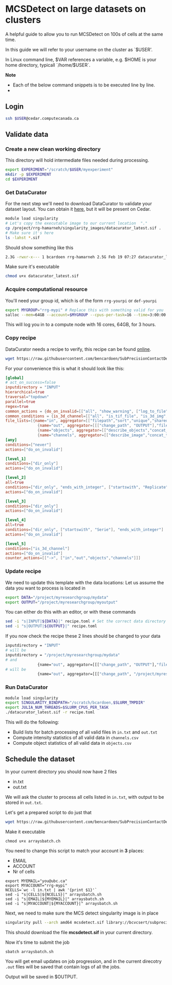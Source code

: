 <!--
 Copyright (C) 2023 Ben Cardoen
 
 This program is free software: you can redistribute it and/or modify
 it under the terms of the GNU Affero General Public License as
 published by the Free Software Foundation, either version 3 of the
 License, or (at your option) any later version.
 
 This program is distributed in the hope that it will be useful,
 but WITHOUT ANY WARRANTY; without even the implied warranty of
 MERCHANTABILITY or FITNESS FOR A PARTICULAR PURPOSE.  See the
 GNU Affero General Public License for more details.
 
 You should have received a copy of the GNU Affero General Public License
 along with this program.  If not, see <http://www.gnu.org/licenses/>.
-->

# MCSDetect on large datasets on clusters
A helpful guide to allow you to run MCSDetect on 100s of cells at the same time.

In this guide we will refer to your username on the cluster as `$USER'. 

In Linux command line, $VAR references a variable, e.g. $HOME is your home directory, typicall `/home/$USER`.

**Note**
- Each of the below command snippets is to be executed line by line. 
- 

## Login
```bash
ssh $USER@cedar.computecanada.ca
```

## Validate data
### Create a new clean working directory
This directory will hold intermediate files needed during processing.
```bash
export EXPERIMENT="/scratch/$USER/myexperiment"
mkdir -p $EXPERIMENT
cd $EXPERIMENT
```

### Get DataCurator
For the next step we'll need to download DataCurator to validate your dataset layout.
You can obtain it [here](https://github.com/bencardoen/DataCurator.jl), but it will be present on Cedar.
```bash
module load singularity
# Let's copy the executable image to our current location  "."
cp /project/rrg-hamarneh/singularity_images/datacurator_latest.sif . 
# Make sure it's here
ls -lahst *.sif
```
Should show something like this
```bash
2.3G -rwxr-x--- 1 bcardoen rrg-hamarneh 2.5G Feb 19 07:27 datacurator_latest.sif
```
Make sure it's executable
```bash
chmod u+x datacurator_latest.sif
```
### Acquire computational resource
You'll need your group id, which is of the form `rrg-yourpi` or `def-yourpi`
```bash
export MYGROUP="rrg-mypi" # Replace this with something valid for you
salloc --mem=64GB --account=$MYGROUP --cpus-per-task=16 --time=3:00:00 
```
This will log you in to a compute node with 16 cores, 64GB, for 3 hours.
### Copy recipe
DataCurator needs a recipe to verify, this recipe can be found [online](https://github.com/bencardoen/SubPrecisionContactDetection.jl/blob/main/recipe.toml).
```bash
wget https://raw.githubusercontent.com/bencardoen/SubPrecisionContactDetection.jl/main/recipe.toml
```
For your convenience this is what it should look like this:
```toml
[global]
# act_on_success=false
inputdirectory = "INPUT"
hierarchical=true
traversal="topdown"
parallel=true
regex=true
common_actions = {do_on_invalid=[["all", "show_warning", ["log_to_file", "errors.txt"]]]}
common_conditions = {is_3d_channel=[["all", "is_tif_file", "is_3d_img", "filename_ends_with_integer"]], dir_only=[["all", "isdir", ["not", "is_hidden"]]]}
file_lists=[{name="in", aggregator=[["filepath","sort","unique","shared_list_to_file"]]},
              {name="out", aggregator=[[["change_path", "OUTPUT"],"filepath","sort","unique","shared_list_to_file"]]},
              {name="objects", aggregator=[["describe_objects","concat_to_table"]]},
              {name="channels", aggregator=[["describe_image","concat_to_table"]]},]
[any]
conditions=["never"]
actions=["do_on_invalid"]

[level_1]
conditions=["dir_only"]
actions=["do_on_invalid"]

[level_2]
all=true
conditions=["dir_only", "ends_with_integer", ["startswith", "Replicate"]]
actions=["do_on_invalid"]

[level_3]
conditions=["dir_only"]
actions=["do_on_invalid"]

[level_4]
all=true
conditions=["dir_only", ["startswith", "Serie"], "ends_with_integer"]
actions=["do_on_invalid"]

[level_5]
conditions=["is_3d_channel"]
actions=["do_on_invalid"]
counter_actions=[["->", ["in","out","objects","channels"]]]
```

### Update recipe
We need to update this template with the data locations:
Let us assume the data you want to process is located in
```bash
export DATA="/project/myresearchgroup/mydata"
export OUTPUT="/project/myresearchgroup/myoutput"
```
You can either do this with an editor, or with these commands
```bash
sed -i "s|INPUT|${DATA}|" recipe.toml # Set the correct data directory
sed -i "s|OUTPUT|${OUTPUT}|" recipe.toml
```
If you now check the recipe these 2 lines should be changed to your data
```bash
inputdirectory = "INPUT"
# will be
inputdirectory = "/project/myresearchgroup/mydata"
# and
              {name="out", aggregator=[[["change_path", "OUTPUT"],"filepath","sort","unique","shared_list_to_file"]]},
# will be
              {name="out", aggregator=[[["change_path", "/project/myresearchgroup/myoutput"],"filepath","sort","unique","shared_list_to_file"]]},
```

### Run DataCurator
```bash
module load singularity
export SINGULARITY_BINDPATH="/scratch/bcardoen,$SLURM_TMPDIR"  
export JULIA_NUM_THREADS=$SLURM_CPUS_PER_TASK
./datacurator_latest.sif -r recipe.toml
```

This will do the following:
- Build lists for batch processing of all valid files in `in.txt` and `out.txt`
- Compute intensity statistics of all valid data in `channels.csv`
- Compute object statistics of all valid data in `objects.csv`

## Schedule the dataset
In your current directory you should now have 2 files
- in.txt
- out.txt

We will ask the cluster to process all cells listed in `in.txt`, with output to be stored in `out.txt`.

Let's get a prepared script to do just that
```bash
wget https://raw.githubusercontent.com/bencardoen/SubPrecisionContactDetection.jl/main/hpcscripts/arraysbatch.sh
```
Make it executable
```
chmod u+x arraysbatch.ch

```
You need to change this script to match your account in **3** places:
- EMAIL
- ACCOUNT
- Nr of cells
```
export MYEMAIL="you@ubc.ca"
export MYACCOUNT="rrg-mypi"
NCELLS=`wc -l in.txt | awk '{print $1}'`
sed -i "s|CELLS|${NCELLS}|" arraysbatch.sh
sed -i "s|EMAIL|${MYEMAIL}|" arraysbatch.sh
sed -i "s|MYACCOUNT|${MYACCOUNT}|" arraysbatch.sh
```
Next, we need to make sure the MCS detect singularity image is in place
```bash
singularity pull --arch amd64 mcsdetect.sif library://bcvcsert/subprecisioncontactdetection/mcsdetect_f35_j1.7:j1.8
```
This should download the file **mcsdetect.sif** in your current directory.

Now it's time to submit the job
```bash
sbatch arraysbatch.sh
```
You will get email updates on job progression, and in the current direcotry `.out` files will be saved that contain logs of all the jobs.

Output will be saved in $OUTPUT.
